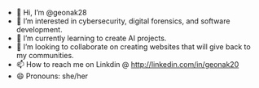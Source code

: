 - 👋 Hi, I’m @geonak28
- 👀 I’m interested in cybersecurity, digital forensics, and software development.
- 🌱 I’m currently learning to create AI projects.
- 💞️ I’m looking to collaborate on creating websites that will give back to my communities.
- 📫 How to reach me on Linkdin @ http://linkedin.com/in/geonak20
- 😄 Pronouns: she/her

<!---
geonak28/geonak28 is a ✨ special ✨ repository because its `README.md` (this file) appears on your GitHub profile.
You can click the Preview link to take a look at your changes.
--->
